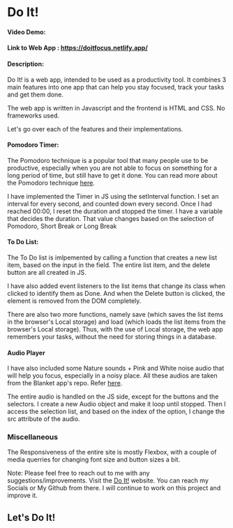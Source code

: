 # Do It!

#### Video Demo:  <URL HERE>
#### Link to Web App : <https://doitfocus.netlify.app/>

#### Description:

Do It! is a web app, intended to be used as a productivity tool. It combines 3 main features into one app that can help you stay focused, track your tasks and get them done.

The web app is written in Javascript and the frontend is HTML and CSS. No frameworks used.

Let's go over each of the features and their implementations.

#### Pomodoro Timer:
The Pomodoro technique is a popular tool that many people use to be productive, especially when you are not able to focus on something for a long period of time, but still have to get it done. You can read more about the Pomodoro technique [here](https://en.wikipedia.org/wiki/Pomodoro_Technique).

I have implemented the Timer in JS using the setInterval function. I set an interval for every second, and counted down every second. Once I had reached 00:00, I reset the duration and stopped the timer. I have a variable that decides the duration. That value changes based on the selection of Pomodoro, Short Break or Long Break


#### To Do List:
The To Do list is imlpemented by calling a function that creates a new list item, based on the input in the field. The entire list item, and the delete button are all created in JS.

I have also added event listeners to the list items that change its class when clicked to identify them as Done. And when the Delete button is clicked, the element is removed from the DOM completely.

There are also two more functions, namely save (which saves the list items in the browser's Local storage) and load (which loads the list items from the browser's Local storage). Thus, with the use of Local storage, the web app remembers your tasks, without the need for storing things in a database.


#### Audio Player
I have also included some Nature sounds + Pink and White noise audio that will help you focus, especially in a noisy place. All these audios are taken from the Blanket app's repo. Refer [here](SOUNDS_LICENSING.md).

The entire audio is handled on the JS side, except for the buttons and the selectors. I create a new Audio object and make it loop until stopped. Then I access the selection list, and based on the index of the option, I change the src attribute of the audio.


### Miscellaneous
The Responsiveness of the entire site is mostly Flexbox, with a couple of media querries for changing font size and button sizes a bit.

Note: Please feel free to reach out to me with any suggestions/improvements. Visit the [Do It!](https://doitfocus.netlify.app/) website. You can reach my Socials or My Github from there. I will continue to work on this project and improve it.

## Let's Do It!
